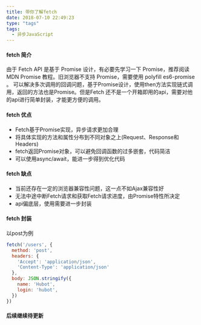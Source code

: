 ```yaml
---
title: 带你了解fetch
date: 2018-07-10 22:49:23
type: "tags"
tags:
  - 异步JavaScript
---
```



#### fetch 简介 
由于 Fetch API 是基于 Promise 设计，有必要先学习一下 Promise，推荐阅读 MDN Promise 教程。旧浏览器不支持 Promise，需要使用 polyfill es6-promise 。
可以解决多次调用的回调问题，基于Promise设计，使用then方法实现链式调用，返回的方法也是Promise。但是Fetch 还不是一个开箱即用的api，需要对他的api进行简单封装，才能更方便的调用。

#### fetch 优点
- Fetch基于Promise实现，异步请求更加合理
- 将具体实现的方法和属性分布到不同对象之上(Request、Response和Headers)
- fetch返回Promise对象，可以避免回调函数的过多嵌套，代码简洁
- 可以使用async/await，能进一步得到优化代码

#### fetch 缺点
- 当前还存在一定的浏览器兼容性问题，这一点不如Ajax兼容性好
- 无法中途中断Fetch请求和获取Fetch请求进度，由Promise特性所决定
- api偏底层，使用需要进一步封装

#### fetch 封装

以post为例

```js
fetch('/users', {
  method: 'post',
  headers: {
    'Accept': 'application/json',
    'Content-Type': 'application/json'
  },
  body: JSON.stringify({
    name: 'Hubot',
    login: 'hubot',
  })
})
```

#### 后续继续待更新
